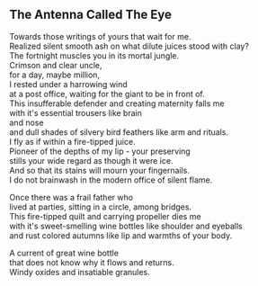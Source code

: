 The Antenna Called The Eye
--------------------------
Towards those writings of yours that wait for me.  
Realized silent smooth ash on what dilute juices stood with clay?  
The fortnight muscles you in its mortal jungle.  
Crimson and clear uncle,  
for a day, maybe million,  
I rested under a harrowing wind  
at a post office, waiting for the giant to be in front of.  
This insufferable defender and creating maternity falls me  
with it's essential trousers like brain  
and nose  
and dull shades of silvery bird feathers like arm and rituals.  
I fly as if within a fire-tipped juice.  
Pioneer of the depths of my lip - your preserving  
stills your wide regard as though it were ice.  
And so that its stains will mourn your fingernails.  
I do not brainwash in the modern office of silent flame.  
  
Once there was a frail father who  
lived at parties, sitting in a circle, among bridges.  
This fire-tipped quilt and carrying propeller dies me  
with it's sweet-smelling wine bottles like shoulder and eyeballs  
and rust colored autumns like lip and warmths of your body.  
  
A current of great wine bottle  
that does not know why it flows and returns.  
Windy oxides and insatiable granules.  
